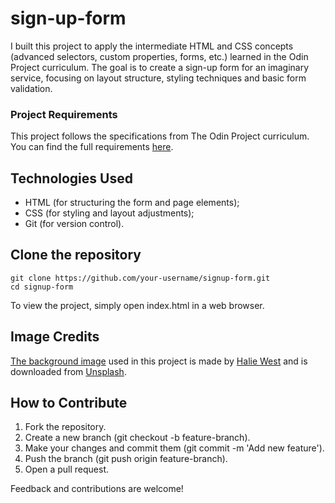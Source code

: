 # sign-up-form
I built this project to apply the intermediate HTML and CSS concepts (advanced selectors, custom properties, forms, etc.) learned in the Odin Project curriculum. The goal is to create a sign-up form for an imaginary service, focusing on layout structure, styling techniques and basic form validation.

### Project Requirements
This project follows the specifications from The Odin Project curriculum. You can find the full requirements [here](https://www.theodinproject.com/lessons/node-path-intermediate-html-and-css-sign-up-form).

## Technologies Used
- HTML (for structuring the form and page elements);
- CSS (for styling and layout adjustments);
- Git (for version control).

## Clone the repository
```
git clone https://github.com/your-username/signup-form.git
cd signup-form
```
To view the project, simply open index.html in a web browser.

## Image Credits
[The background image](https://unsplash.com/photos/green-leaf-plant-in-close-up-photography-25xggax4bSA) used in this project is made by [Halie West](https://unsplash.com/@haliewestphoto) and is downloaded from [Unsplash](https://unsplash.com/).

## How to Contribute
1. Fork the repository.
2. Create a new branch (git checkout -b feature-branch).
3. Make your changes and commit them (git commit -m 'Add new feature').
4. Push the branch (git push origin feature-branch).
5. Open a pull request.

Feedback and contributions are welcome!
